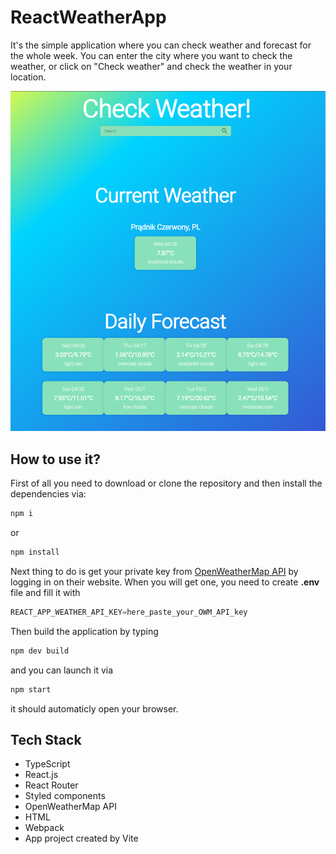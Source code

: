 # ReactWeatherApp

It's the simple application where you can check weather and forecast for the whole week.
You can enter the city where you want to check the weather, or click on "Check weather" and check the weather in your location.

![](assets/WeatherApp.png)

## How to use it?

First of all you need to download or clone the repository and then install the dependencies via:

```bash
npm i
```

or

```bash
npm install
```

Next thing to do is get your private key from [OpenWeatherMap API](https://openweathermap.org/api) by logging in on their website.
When you will get one, you need to create **.env** file and fill it with

```python
REACT_APP_WEATHER_API_KEY=here_paste_your_OWM_API_key
```

Then build the application by typing

```bash
npm dev build
```

and you can launch it via

```bash
npm start
```

it should automaticly open your browser.

## Tech Stack

- TypeScript
- React.js
- React Router
- Styled components
- OpenWeatherMap API
- HTML
- Webpack
- App project created by Vite
